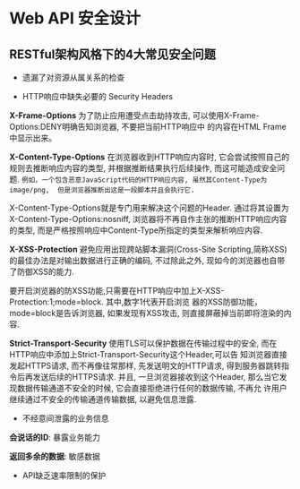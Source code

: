 # Web API 安全设计

## RESTful架构风格下的4大常见安全问题

- 遗漏了对资源从属关系的检查

- HTTP响应中缺失必要的 Security Headers

**X-Frame-Options**
为了防止应用遭受点击劫持攻击, 可以使用X-Frame-Options:DENY明确告知浏览器, 不要把当前HTTP响应中
的内容在HTML Frame中显示出来。

**X-Content-Type-Options**
在浏览器收到HTTP响应内容时, 它会尝试按照自己的规则去推断响应内容的类型, 并根据推断结果执行后续操作, 
而这可能造成安全问题. `例如，一个包含恶意JavaScript代码的HTTP响应内容, 虽然其Content-Type为image/png, 
但是浏览器推断出这是一段脚本并且会执行它.`

X-Content-Type-Options就是专门用来解决这个问题的Header. 通过将其设置为X-Content-Type-Options:nosniff,
浏览器将不再自作主张的推断HTTP响应内容的类型, 而是严格按照响应中Content-Type所指定的类型来解析响应内容.

**X-XSS-Protection**
避免应用出现跨站脚本漏洞(Cross-Site Scripting,简称XSS)的最佳办法是对输出数据进行正确的编码, 不过除此之外,
现如今的浏览器也自带了防御XSS的能力.

要开启浏览器的防XSS功能,只需要在HTTP响应中加上X-XSS-Protection:1;mode=block. 其中,数字1代表开启浏览
器的XSS防御功能，mode=block是告诉浏览器, 如果发现有XSS攻击, 则直接屏蔽掉当前即将渲染的内容.

**Strict-Transport-Security**
使用TLS可以保护数据在传输过程中的安全, 而在HTTP响应中添加上Strict-Transport-Security这个Header,可以告
知浏览器直接发起HTTPS请求, 而不再像往常那样, 先发送明文的HTTP请求, 得到服务器跳转指令后再发送后续的HTTPS请求.
并且, 一旦浏览器接收到这个Header, 那么当它发现数据传输通道不安全的时候, 它会直接拒绝进行任何的数据传输, 不再允
许用户继续通过不安全的传输通道传输数据, 以避免信息泄露.


- 不经意间泄露的业务信息

**会说话的ID**: 暴露业务能力

**返回多余的数据**: 敏感数据

- API缺乏速率限制的保护









